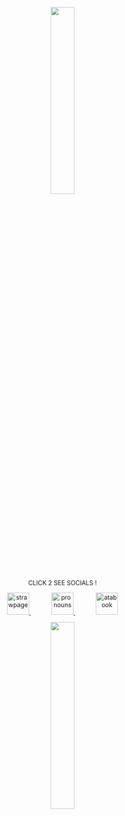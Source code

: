 <p align="center" width="100%">
    <img width="33%" src="https://files.catbox.moe/dbr5uo.png">
</p>

<p align="center">
  CLICK 2 SEE SOCIALS !
</p>

<p align="center">
  <a href="https://kkkawaiirazor.straw.page">
    <img src="https://64.media.tumblr.com/tumblr_m8fnk1jW331r7nk4k.gif" alt="strawpage" width="50">
  </a>
    &nbsp;&nbsp;
    &nbsp;&nbsp;
    &nbsp;&nbsp;
    &nbsp;&nbsp;
  <a href="https://pronouns.cc/@kkawaiirazorblades">
    <img src="https://64.media.tumblr.com/tumblr_m8fnk1jW331r7nk4k.gif" alt="pronouns" width="50">
  </a>
    &nbsp;&nbsp;
    &nbsp;&nbsp;
    &nbsp;&nbsp;
    &nbsp;&nbsp;
  <a href="https://kwairzrbldz.atabook.org">
    <img src="https://64.media.tumblr.com/tumblr_m8fnk1jW331r7nk4k.gif" alt="atabook" width="50">
  </a>
</p>

<p align="center" width="100%">
    <img width="33%" src="https://files.catbox.moe/dbr5uo.png">
</p>
